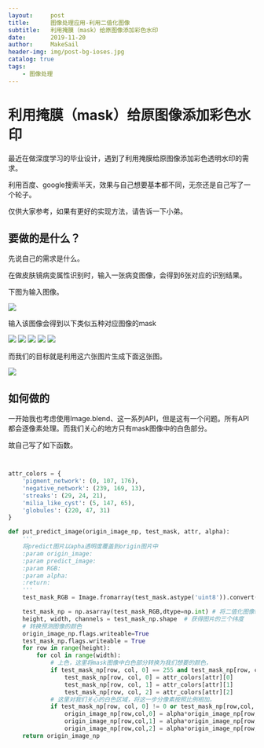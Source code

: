 ```yaml
---
layout:     post
title:      图像处理应用-利用二值化图像
subtitle:   利用掩膜（mask）给原图像添加彩色水印
date:       2019-11-20
author:     MakeSail
header-img: img/post-bg-ioses.jpg
catalog: true
tags:
    - 图像处理
---
```


# 利用掩膜（mask）给原图像添加彩色水印

最近在做深度学习的毕业设计，遇到了利用掩膜给原图像添加彩色透明水印的需求。

利用百度、google搜索半天，效果与自己想要基本都不同，无奈还是自己写了一个轮子。

仅供大家参考，如果有更好的实现方法，请告诉一下小弟。

## 要做的是什么？

先说自己的需求是什么。

在做皮肤镜病变属性识别时，输入一张病变图像，会得到6张对应的识别结果。

下图为输入图像。

![](413180794.github.io/img/ISIC_0000003.jpg)

输入该图像会得到以下类似五种对应图像的mask

![](413180794.github.io/img/ISIC_0000001_attribute_streaks.png)
![](413180794.github.io/img/ISIC_0000001_attribute_pigment_network.png)
![](413180794.github.io/img/ISIC_0000001_attribute_negative_network.png)
![](413180794.github.io/img/ISIC_0000001_attribute_milia_like_cyst.png)
![](413180794.github.io/img/ISIC_0000001_attribute_globules.png)

而我们的目标就是利用这六张图片生成下面这张图。

![](413180794.github.io/img/ISIC_ISIC_0000001_result.png)

## 如何做的

一开始我也考虑使用Image.blend、这一系列API，但是这有一个问题。所有API都会逐像素处理。而我们关心的地方只有mask图像中的白色部分。

故自己写了如下函数。

```python


attr_colors = {
    'pigment_network': (0, 107, 176),
    'negative_network': (239, 169, 13),
    'streaks': (29, 24, 21),
    'milia_like_cyst': (5, 147, 65),
    'globules': (220, 47, 31)
}

def put_predict_image(origin_image_np, test_mask, attr, alpha):
    '''
    将predict图片以apha透明度覆盖到origin图片中
    :param origin_image:
    :param predict_image:
    :param RGB:
    :param alpha:
    :return:
    '''
    test_mask_RGB = Image.fromarray(test_mask.astype('uint8')).convert("RGB") # 将原始二值化图像转换成RGB

    test_mask_np = np.asarray(test_mask_RGB,dtype=np.int) # 将二值化图像转换成三维数组
    height, width, channels = test_mask_np.shape  # 获得图片的三个纬度
    # 转换预测图像的颜色
    origin_image_np.flags.writeable=True
    test_mask_np.flags.writeable = True
    for row in range(height):
        for col in range(width):
            # 上色，这里将mask图像中白色部分转换为我们想要的颜色，
            if test_mask_np[row, col, 0] == 255 and test_mask_np[row, col, 1] == 255 and test_mask_np[row, col, 2] == 255:
                test_mask_np[row, col, 0] = attr_colors[attr][0]
                test_mask_np[row, col, 1] = attr_colors[attr][1]
                test_mask_np[row, col, 2] = attr_colors[attr][2]
            # 这里对我们关心的白色区域，将这一步分像素按照比例相加。
            if test_mask_np[row, col, 0] != 0 or test_mask_np[row,col, 1] != 0 or test_mask_np[row, col, 2] != 0:
                origin_image_np[row,col,0] = alpha*origin_image_np[row,col,0] + (1-alpha)*test_mask_np[row, col, 0]
                origin_image_np[row,col,1] = alpha*origin_image_np[row,col,1] + (1-alpha)*test_mask_np[row, col, 1]
                origin_image_np[row,col,2] = alpha*origin_image_np[row,col,2] + (1-alpha)*test_mask_np[row, col, 2]
    return origin_image_np
```



